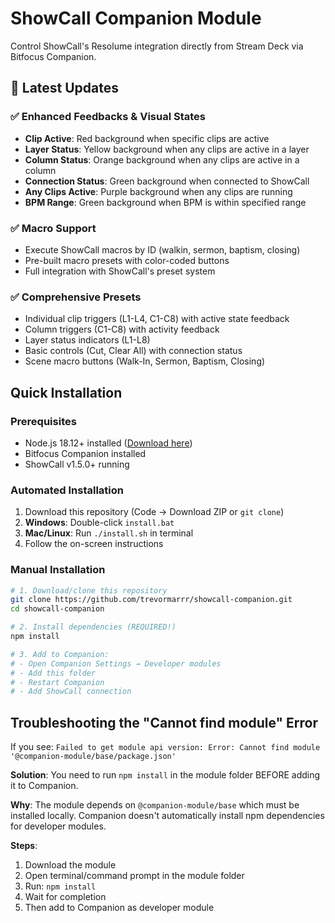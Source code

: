 # ShowCall Companion Module

Control ShowCall's Resolume integration directly from Stream Deck via Bitfocus Companion.

## 🎯 Latest Updates

### ✅ **Enhanced Feedbacks & Visual States**
- **Clip Active**: Red background when specific clips are active
- **Layer Status**: Yellow background when any clips are active in a layer  
- **Column Status**: Orange background when any clips are active in a column
- **Connection Status**: Green background when connected to ShowCall
- **Any Clips Active**: Purple background when any clips are running
- **BPM Range**: Green background when BPM is within specified range

### ✅ **Macro Support** 
- Execute ShowCall macros by ID (walkin, sermon, baptism, closing)
- Pre-built macro presets with color-coded buttons
- Full integration with ShowCall's preset system

### ✅ **Comprehensive Presets**
- Individual clip triggers (L1-L4, C1-C8) with active state feedback
- Column triggers (C1-C8) with activity feedback
- Layer status indicators (L1-L8) 
- Basic controls (Cut, Clear All) with connection status
- Scene macro buttons (Walk-In, Sermon, Baptism, Closing)

## Quick Installation

### Prerequisites
- Node.js 18.12+ installed ([Download here](https://nodejs.org/))
- Bitfocus Companion installed
- ShowCall v1.5.0+ running

### Automated Installation
1. Download this repository (Code → Download ZIP or `git clone`)
2. **Windows**: Double-click `install.bat`
3. **Mac/Linux**: Run `./install.sh` in terminal
4. Follow the on-screen instructions

### Manual Installation
```bash
# 1. Download/clone this repository
git clone https://github.com/trevormarrr/showcall-companion.git
cd showcall-companion

# 2. Install dependencies (REQUIRED!)
npm install

# 3. Add to Companion:
# - Open Companion Settings → Developer modules
# - Add this folder
# - Restart Companion
# - Add ShowCall connection
```

## Troubleshooting the "Cannot find module" Error

If you see: `Failed to get module api version: Error: Cannot find module '@companion-module/base/package.json'`

**Solution**: You need to run `npm install` in the module folder BEFORE adding it to Companion.

**Why**: The module depends on `@companion-module/base` which must be installed locally. Companion doesn't automatically install npm dependencies for developer modules.

**Steps**:
1. Download the module
2. Open terminal/command prompt in the module folder  
3. Run: `npm install`
4. Wait for completion
5. Then add to Companion as developer module
